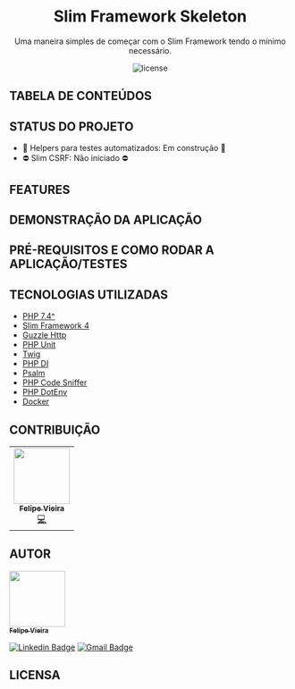 <h1 align="center">
    Slim Framework Skeleton<br/>
</h1>

<p align="center">Uma maneira simples de começar com o Slim Framework tendo o mínimo necessário.</p>

<p align="center">
    <img src="https://img.shields.io/github/license/codeeasy-dev/slim-framework-skeleton" alt="license">
</p>

## TABELA DE CONTEÚDOS

## STATUS DO PROJETO

* 🚧 Helpers para testes automatizados: Em construção 🚧
* ⛔ Slim CSRF: Não iniciado ⛔

## FEATURES

## DEMONSTRAÇÃO DA APLICAÇÃO

## PRÉ-REQUISITOS E COMO RODAR A APLICAÇÃO/TESTES

## TECNOLOGIAS UTILIZADAS

* [PHP 7.4^]()
* [Slim Framework 4]()
* [Guzzle Http]()
* [PHP Unit]()
* [Twig]()
* [PHP DI]()
* [Psalm]()
* [PHP Code Sniffer]()
* [PHP DotEnv]()
* [Docker]()

## CONTRIBUIÇÃO

<table>
  <tr>
    <td align="center"><a href="https://github.com/frv-dev"><img src="https://avatars.githubusercontent.com/u/20212780?v=3" width="100px;" alt=""/><br /><sub><b>Felipe Vieira</b></sub></a><br /><a href="https://github.com/codeeasy-dev/slim-framework-skeleton/commits?author=frv-dev" title="Code">💻</a></td>
  </tr>
</table>

## AUTOR

<a href="https://github.com/frv-dev">
    <img src="https://avatars.githubusercontent.com/u/20212780?v=3" width="100px;" alt=""/>
    <br />
    <sub>
        <b>Felipe Vieira</b>
    </sub>
</a>

<br/>

[![Linkedin Badge](https://img.shields.io/badge/-Felipe%20Renan%20Vieira-blue?logo=Linkedin&logoColor=white&link=https://www.linkedin.com/in/felipe-renan-vieira/)](https://www.linkedin.com/in/felipe-renan-vieira/)
[![Gmail Badge](https://img.shields.io/badge/-feliperenanvieira%40gmail.com-red?logo=Gmail&logoColor=white&link=mailto:feliperenanvieira@gmail.com)](mailto:feliperenanvieira@gmail.com)

## LICENSA
